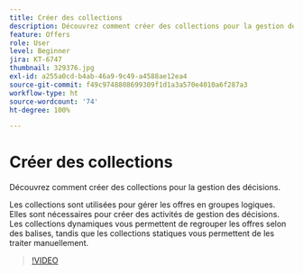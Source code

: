 ```yaml
---
title: Créer des collections
description: Découvrez comment créer des collections pour la gestion des décisions. Les collections sont associées à des règles d’éligibilité afin que vous puissiez les afficher uniquement aux clients appropriés.
feature: Offers
role: User
level: Beginner
jira: KT-6747
thumbnail: 329376.jpg
exl-id: a255a0cd-b4ab-46a9-9c49-a4588ae12ea4
source-git-commit: f49c9748808699309f1d1a3a570e4010a6f287a3
workflow-type: ht
source-wordcount: '74'
ht-degree: 100%

---
```


# Créer des collections

Découvrez comment créer des collections pour la gestion des décisions.

Les collections sont utilisées pour gérer les offres en groupes logiques. Elles sont nécessaires pour créer des activités de gestion des décisions. Les collections dynamiques vous permettent de regrouper les offres selon des balises, tandis que les collections statiques vous permettent de les traiter manuellement.

>[!VIDEO](https://video.tv.adobe.com/v/329376?quality=12&learn=on)
